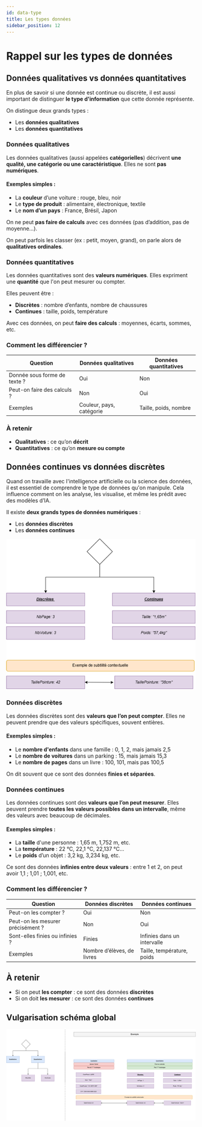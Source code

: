 ```yaml
---
id: data-type
title: Les types données
sidebar_position: 12
---
```


# Rappel sur les types de données

## Données qualitatives vs données quantitatives

En plus de savoir si une donnée est continue ou discrète, il est aussi important de distinguer **le type d'information** que cette donnée représente.

On distingue deux grands types :

- Les **données qualitatives**
- Les **données quantitatives**

### Données qualitatives

Les données qualitatives (aussi appelées **catégorielles**) décrivent **une qualité, une catégorie ou une caractéristique**. Elles ne sont **pas numériques**.

#### Exemples simples :

- La **couleur** d’une voiture : rouge, bleu, noir
- Le **type de produit** : alimentaire, électronique, textile
- Le **nom d’un pays** : France, Brésil, Japon

On ne peut **pas faire de calculs** avec ces données (pas d’addition, pas de moyenne…).

On peut parfois les classer (ex : petit, moyen, grand), on parle alors de **qualitatives ordinales**.

### Données quantitatives

Les données quantitatives sont des **valeurs numériques**. Elles expriment une **quantité** que l'on peut mesurer ou compter.

Elles peuvent être :

- **Discrètes** : nombre d’enfants, nombre de chaussures
- **Continues** : taille, poids, température

Avec ces données, on peut **faire des calculs** : moyennes, écarts, sommes, etc.

### Comment les différencier ?

| Question                           | Données qualitatives       | Données quantitatives       |
|-----------------------------------|-----------------------------|------------------------------|
| Donnée sous forme de texte ?      | Oui                         | Non                          |
| Peut-on faire des calculs ?       | Non                         | Oui                          |
| Exemples                          | Couleur, pays, catégorie    | Taille, poids, nombre        |

### À retenir

- **Qualitatives** : ce qu’on **décrit**
- **Quantitatives** : ce qu’on **mesure ou compte**

## Données continues vs données discrètes

Quand on travaille avec l'intelligence artificielle ou la science des données, il est essentiel de comprendre le type de données qu'on manipule. Cela influence comment on les analyse, les visualise, et même les prédit avec des modèles d’IA.

Il existe **deux grands types de données numériques** :

- Les **données discrètes**
- Les **données continues**

![Screenshot](../img/type_data_cd_1.png)


### Données discrètes

Les données discrètes sont des **valeurs que l’on peut compter**. Elles ne peuvent prendre que des valeurs spécifiques, souvent entières.

#### Exemples simples :

- Le **nombre d'enfants** dans une famille : 0, 1, 2, mais jamais 2,5
- Le **nombre de voitures** dans un parking : 15, mais jamais 15,3
- Le **nombre de pages** dans un livre : 100, 101, mais pas 100,5

On dit souvent que ce sont des données **finies et séparées**.

### Données continues

Les données continues sont des **valeurs que l’on peut mesurer**. Elles peuvent prendre **toutes les valeurs possibles dans un intervalle**, même des valeurs avec beaucoup de décimales.

#### Exemples simples :

- La **taille** d'une personne : 1,65 m, 1,752 m, etc.
- La **température** : 22 °C, 22,1 °C, 22,137 °C...
- Le **poids** d’un objet : 3,2 kg, 3,234 kg, etc.

Ce sont des données **infinies entre deux valeurs** : entre 1 et 2, on peut avoir 1,1 ; 1,01 ; 1,001, etc.

### Comment les différencier ?

| Question                          | Données discrètes       | Données continues        |
|----------------------------------|--------------------------|---------------------------|
| Peut-on les compter ?            | Oui                      | Non                       |
| Peut-on les mesurer précisément ?| Non                      | Oui                       |
| Sont-elles finies ou infinies ?  | Finies                   | Infinies dans un intervalle |
| Exemples                         | Nombre d’élèves, de livres | Taille, température, poids |

## À retenir

- Si on peut **les compter** : ce sont des données **discrètes**
- Si on doit **les mesurer** : ce sont des données **continues**

## Vulgarisation schéma global

![Screenshot](../img/type_data_ex.png)